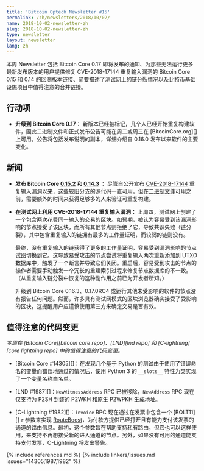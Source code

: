 ```yaml
---
title: 'Bitcoin Optech Newsletter #15'
permalink: /zh/newsletters/2018/10/02/
name: 2018-10-02-newsletter-zh
slug: 2018-10-02-newsletter-zh
type: newsletter
layout: newsletter
lang: zh
---
```

本周 Newsletter 包括 Bitcoin Core 0.17 即将发布的通知、为那些无法运行更多最新发布版本的用户提供修复 CVE-2018-17144 重复输入漏洞的 Bitcoin Core 0.15 和 0.14 的回溯版本链接、简要描述了测试网上的链分裂情况以及比特币基础设施项目中值得注意的合并链接。

## 行动项

- **<!--upgrade-to-bitcoin-core-0.17-->升级到 Bitcoin Core 0.17：** 新版本已经被标记，几个人已经开始重复构建软件，因此二进制文件和正式发布公告可能在周二或周三在 [BitcoinCore.org][] 上可用。公告将包括发布说明的副本，详细介绍自 0.16.0 发布以来软件的主要变化。

## 新闻

- **<!--bitcoin-core-0.15.2-and-0.14.3-released-->发布 Bitcoin Core [0.15.2][] 和 [0.14.3][] ：** 尽管自公开宣布 [CVE-2018-17144][] 重复输入漏洞以来，这些较旧分支的源代码一直可用，但在[二进制文件][bcco /bin]可用之前，需要额外的时间来获得足够多的人来验证可重复构建。

- **<!--cve-2018-17144-duplicate-inputs-bug-exploited-on-testnet-->在测试网上利用 CVE-2018-17144 重复输入漏洞：** 上周四，测试网上创建了一个包含两次花费同一输入的交易的区块。如预期，被认为容易受到该漏洞影响的节点接受了该区块，而所有其他节点则拒绝了它，导致共识失败（链分裂），其中包含重复输入的链拥有最多的工作量证明，而较弱的链则没有。

    最终，没有重复输入的链获得了更多的工作量证明，容易受到漏洞影响的节点试图切换到它。这导致易受攻击的节点尝试将重复输入两次重新添加到 UTXO 数据库中，触发了一个断言并导致它们关闭。重启后，容易受到攻击的节点的操作者需要手动触发一个冗长的重建索引过程来修复节点数据库的不一致。（从重复输入链分裂中恢复的这种副作用之前已为开发者所知。）

    升级到 Bitcoin Core 0.16.3、0.17.0RC4 或运行其他未受影响的软件的节点没有报告任何问题。然而，许多具有测试网模式的区块浏览器确实接受了受影响的区块，这提醒用户应谨慎使用第三方来确定交易是否有效。

## 值得注意的代码变更

*本周在 [Bitcoin Core][bitcoin core repo]、[LND][lnd repo] 和 [C-lightning][core lightning repo] 中的值得注意的代码变更。*

- [Bitcoin Core #14305][]：在发现几个基于 Python 的测试由于使用了错误命名的变量而错误地通过的情况后，使用 Python 3 的 `__slots__` 特性为类实现了一个变量名称白名单。

- [LND #1987][]：`NewWitnessAddress` RPC 已被移除，`NewAddress` RPC 现在仅支持为 P2SH 封装的 P2WKH 和原生 P2WPKH 生成地址。

- [C-Lightning #1982][]：`invoice` RPC 现在通过在发票中包含一个 [BOLT11][] `r` 参数来实现 [RouteBoost][]，为付款方提供已经打开且有能力支付该发票的通道的路由信息。最初，这个参数旨在帮助支持私有路由，但它也可以这样使用，来支持不再想接受新的进入通道的节点。另外，如果没有可用的通道能支持支付发票，C-Lightning 将发出警告。

{% include references.md %}
{% include linkers/issues.md issues="14305,1987,1982" %}

[0.16.3]: https://bitcoincore.org/en/2018/09/18/release-0.16.3/
[0.15.2]: https://github.com/bitcoin/bitcoin/releases/tag/v0.15.2
[0.14.3]: https://github.com/bitcoin/bitcoin/releases/tag/v0.14.3
[cve-2018-17144]: https://cve.mitre.org/cgi-bin/cvename.cgi?name=CVE-2018-17144
[bcc 0.17]: https://bitcoincore.org/bin/bitcoin-core-0.17.0/
[bcco /bin]: https://bitcoincore.org/bin/
[routeboost]: https://lists.linuxfoundation.org/pipermail/lightning-dev/2018-September/001417.html
